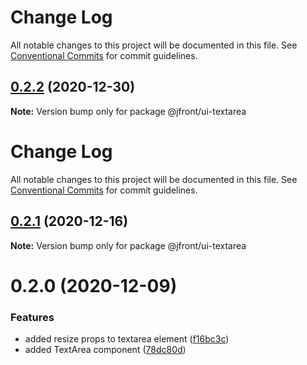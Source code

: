 # Change Log

All notable changes to this project will be documented in this file. See
[Conventional Commits](https://conventionalcommits.org) for commit guidelines.

## [0.2.2](https://github.com/Jepria/jfront-ui/compare/@jfront/ui-textarea@0.2.1...@jfront/ui-textarea@0.2.2) (2020-12-30)

**Note:** Version bump only for package @jfront/ui-textarea

# Change Log

All notable changes to this project will be documented in this file. See
[Conventional Commits](https://conventionalcommits.org) for commit guidelines.

## [0.2.1](https://github.com/Jepria/jfront-ui/compare/@jfront/ui-textarea@0.2.0...@jfront/ui-textarea@0.2.1) (2020-12-16)

**Note:** Version bump only for package @jfront/ui-textarea

# 0.2.0 (2020-12-09)

### Features

- added resize props to textarea element
  ([f16bc3c](https://github.com/Jepria/jfront-ui/commit/f16bc3cb106d2e5f6b9dd508f56e5fe81f3d54b7))
- added TextArea component
  ([78dc80d](https://github.com/Jepria/jfront-ui/commit/78dc80d59ab78ab7f8ec1c8fb857b1c3750b1ad8))
